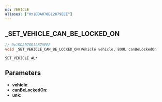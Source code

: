 ```yaml
---
ns: VEHICLE
aliases: ["0x1DDA078D12879EEE"]
---
```

## _SET_VEHICLE_CAN_BE_LOCKED_ON

```c
// 0x1DDA078D12879EEE
void _SET_VEHICLE_CAN_BE_LOCKED_ON(Vehicle vehicle, BOOL canBeLockedOn, BOOL unk);
```

```
SET_VEHICLE_AL*
```

## Parameters
* **vehicle**: 
* **canBeLockedOn**: 
* **unk**: 

